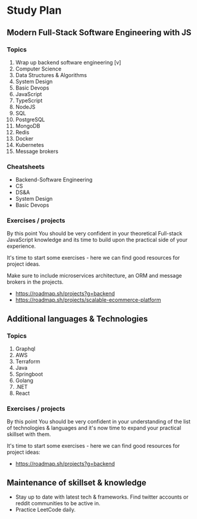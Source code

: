 # Study Plan

## Modern Full-Stack Software Engineering with JS

### Topics

1. Wrap up backend software engineering [v]
2. Computer Science
3. Data Structures & Algorithms
4. System Design
5. Basic Devops
6. JavaScript
7. TypeScript
8. NodeJS
9. SQL
10. PostgreSQL
11. MongoDB
12. Redis
13. Docker
14. Kubernetes
15. Message brokers

### Cheatsheets

 - Backend-Software Engineering
 - CS
 - DS&A
 - System Design
 - Basic Devops

### Exercises / projects

By this point You should be very confident in your theoretical Full-stack JavaScript knowledge and its time to build upon the practical side of your experience.

It's time to start some exercises - here we can find good resources for project ideas.

Make sure to include microservices architecture, an ORM and message brokers in the projects.

- https://roadmap.sh/projects?g=backend
- https://roadmap.sh/projects/scalable-ecommerce-platform 


## Additional languages & Technologies

### Topics

1. Graphql
2. AWS
3. Terraform
4. Java
5. Springboot
6. Golang
7. .NET
8. React
### Exercises / projects

By this point You should be very confident in your understanding of the list of technologies & languages and it's now time to expand your practical skillset with them.

It's time to start some exercises - here we can find good resources for project ideas:
- https://roadmap.sh/projects?g=backend

## Maintenance of skillset & knowledge

- Stay up to date with latest tech & frameworks. Find twitter accounts or reddit communities to be active in.
- Practice LeetCode daily.
